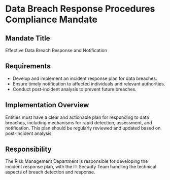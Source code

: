 
# Data Breach Response Procedures Compliance Mandate

## Mandate Title
Effective Data Breach Response and Notification

## Requirements
- Develop and implement an incident response plan for data breaches.
- Ensure timely notification to affected individuals and relevant authorities.
- Conduct post-incident analysis to prevent future breaches.

## Implementation Overview
Entities must have a clear and actionable plan for responding to data breaches, including mechanisms for rapid detection, assessment, and notification. This plan should be regularly reviewed and updated based on post-incident analysis.

## Responsibility
The Risk Management Department is responsible for developing the incident response plan, with the IT Security Team handling the technical aspects of breach detection and response.
